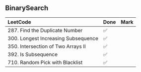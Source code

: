 ## BinarySearch

|          LeetCode                 | Done | Mark |
| :---                              | ---- | ---- |
| 287. Find the Duplicate Number |  ✅  |    |
| 300. Longest Increasing Subsequence |  ✅  |    |
| 350. Intersection of Two Arrays II |  ✅  |    |
| 392. Is Subsequence |  ✅  |    |
| 710. Random Pick with Blacklist |  ✅  |    |
